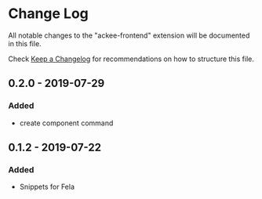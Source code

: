 # Change Log

All notable changes to the "ackee-frontend" extension will be documented in this file.

Check [Keep a Changelog](http://keepachangelog.com/) for recommendations on how to structure this file.

## 0.2.0 - 2019-07-29
### Added
- create component command

## 0.1.2 - 2019-07-22
### Added
- Snippets for Fela
